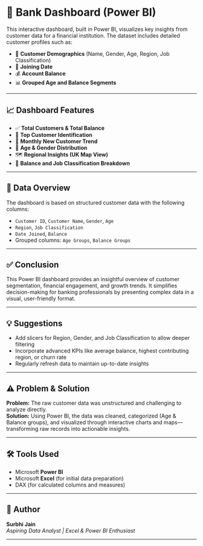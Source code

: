 # 🏦 Bank Dashboard (Power BI)

This interactive dashboard, built in Power BI, visualizes key insights from customer data for a financial institution. The dataset includes detailed customer profiles such as:

- 👤 **Customer Demographics** (Name, Gender, Age, Region, Job Classification)  
- 📅 **Joining Date**  
- 💰 **Account Balance**  
- 📊 **Grouped Age and Balance Segments**

---

## 📈 Dashboard Features

- ✅ **Total Customers & Total Balance**
- 🌟 **Top Customer Identification**
- 📅 **Monthly New Customer Trend**
- 👥 **Age & Gender Distribution**
- 🗺️ **Regional Insights (UK Map View)**
- 💼 **Balance and Job Classification Breakdown**

---

## 📁 Data Overview

The dashboard is based on structured customer data with the following columns:

- `Customer ID`, `Customer Name`, `Gender`, `Age`  
- `Region`, `Job Classification`  
- `Date Joined`, `Balance`  
- Grouped columns: `Age Groups`, `Balance Groups`

---

## ✅ Conclusion

This Power BI dashboard provides an insightful overview of customer segmentation, financial engagement, and growth trends. It simplifies decision-making for banking professionals by presenting complex data in a visual, user-friendly format.

---

## 💡 Suggestions

- Add slicers for Region, Gender, and Job Classification to allow deeper filtering  
- Incorporate advanced KPIs like average balance, highest contributing region, or churn rate  
- Regularly refresh data to maintain up-to-date insights

---

## ⚠️ Problem & Solution

**Problem:** The raw customer data was unstructured and challenging to analyze directly.  
**Solution:** Using Power BI, the data was cleaned, categorized (Age & Balance groups), and visualized through interactive charts and maps—transforming raw records into actionable insights.

---

## 🛠 Tools Used

- Microsoft **Power BI**
- Microsoft **Excel** (for initial data preparation)
- DAX (for calculated columns and measures)

---

## 📌 Author

**Surbhi Jain**  
*Aspiring Data Analyst | Excel & Power BI Enthusiast*

---

